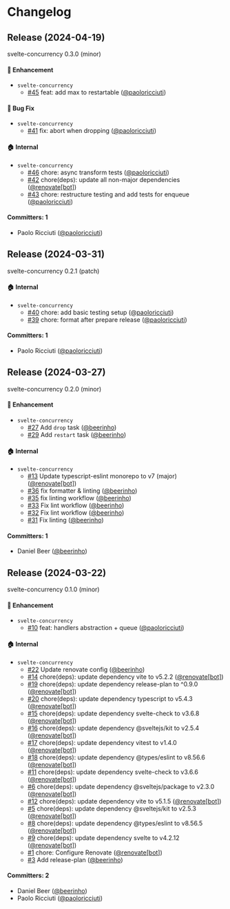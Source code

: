 # Changelog

## Release (2024-04-19)

svelte-concurrency 0.3.0 (minor)

#### :rocket: Enhancement
* `svelte-concurrency`
  * [#45](https://github.com/mainmatter/svelte-concurrency/pull/45) feat: add max to restartable ([@paoloricciuti](https://github.com/paoloricciuti))

#### :bug: Bug Fix
* `svelte-concurrency`
  * [#41](https://github.com/mainmatter/svelte-concurrency/pull/41) fix: abort when dropping ([@paoloricciuti](https://github.com/paoloricciuti))

#### :house: Internal
* `svelte-concurrency`
  * [#46](https://github.com/mainmatter/svelte-concurrency/pull/46) chore: async transform tests ([@paoloricciuti](https://github.com/paoloricciuti))
  * [#42](https://github.com/mainmatter/svelte-concurrency/pull/42) chore(deps): update all non-major dependencies ([@renovate[bot]](https://github.com/apps/renovate))
  * [#43](https://github.com/mainmatter/svelte-concurrency/pull/43) chore: restructure testing and add tests for enqueue ([@paoloricciuti](https://github.com/paoloricciuti))

#### Committers: 1
- Paolo Ricciuti ([@paoloricciuti](https://github.com/paoloricciuti))

## Release (2024-03-31)

svelte-concurrency 0.2.1 (patch)

#### :house: Internal
* `svelte-concurrency`
  * [#40](https://github.com/mainmatter/svelte-concurrency/pull/40) chore: add basic testing setup ([@paoloricciuti](https://github.com/paoloricciuti))
  * [#39](https://github.com/mainmatter/svelte-concurrency/pull/39) chore: format after prepare release ([@paoloricciuti](https://github.com/paoloricciuti))

#### Committers: 1
- Paolo Ricciuti ([@paoloricciuti](https://github.com/paoloricciuti))

## Release (2024-03-27)

svelte-concurrency 0.2.0 (minor)

#### :rocket: Enhancement
* `svelte-concurrency`
  * [#27](https://github.com/mainmatter/svelte-concurrency/pull/27) Add `drop` task ([@beerinho](https://github.com/beerinho))
  * [#29](https://github.com/mainmatter/svelte-concurrency/pull/29) Add `restart` task ([@beerinho](https://github.com/beerinho))

#### :house: Internal
* `svelte-concurrency`
  * [#13](https://github.com/mainmatter/svelte-concurrency/pull/13) Update typescript-eslint monorepo to v7 (major) ([@renovate[bot]](https://github.com/apps/renovate))
  * [#36](https://github.com/mainmatter/svelte-concurrency/pull/36) fix formatter & linting ([@beerinho](https://github.com/beerinho))
  * [#35](https://github.com/mainmatter/svelte-concurrency/pull/35) fix linting workflow ([@beerinho](https://github.com/beerinho))
  * [#33](https://github.com/mainmatter/svelte-concurrency/pull/33) Fix lint workflow ([@beerinho](https://github.com/beerinho))
  * [#32](https://github.com/mainmatter/svelte-concurrency/pull/32) Fix lint workflow ([@beerinho](https://github.com/beerinho))
  * [#31](https://github.com/mainmatter/svelte-concurrency/pull/31) Fix linting ([@beerinho](https://github.com/beerinho))

#### Committers: 1
- Daniel Beer ([@beerinho](https://github.com/beerinho))

## Release (2024-03-22)

svelte-concurrency 0.1.0 (minor)

#### :rocket: Enhancement
* `svelte-concurrency`
  * [#10](https://github.com/mainmatter/svelte-concurrency/pull/10) feat: handlers abstraction + queue ([@paoloricciuti](https://github.com/paoloricciuti))

#### :house: Internal
* `svelte-concurrency`
  * [#22](https://github.com/mainmatter/svelte-concurrency/pull/22) Update renovate config ([@beerinho](https://github.com/beerinho))
  * [#14](https://github.com/mainmatter/svelte-concurrency/pull/14) chore(deps): update dependency vite to v5.2.2 ([@renovate[bot]](https://github.com/apps/renovate))
  * [#19](https://github.com/mainmatter/svelte-concurrency/pull/19) chore(deps): update dependency release-plan to ^0.9.0 ([@renovate[bot]](https://github.com/apps/renovate))
  * [#20](https://github.com/mainmatter/svelte-concurrency/pull/20) chore(deps): update dependency typescript to v5.4.3 ([@renovate[bot]](https://github.com/apps/renovate))
  * [#15](https://github.com/mainmatter/svelte-concurrency/pull/15) chore(deps): update dependency svelte-check to v3.6.8 ([@renovate[bot]](https://github.com/apps/renovate))
  * [#16](https://github.com/mainmatter/svelte-concurrency/pull/16) chore(deps): update dependency @sveltejs/kit to v2.5.4 ([@renovate[bot]](https://github.com/apps/renovate))
  * [#17](https://github.com/mainmatter/svelte-concurrency/pull/17) chore(deps): update dependency vitest to v1.4.0 ([@renovate[bot]](https://github.com/apps/renovate))
  * [#18](https://github.com/mainmatter/svelte-concurrency/pull/18) chore(deps): update dependency @types/eslint to v8.56.6 ([@renovate[bot]](https://github.com/apps/renovate))
  * [#11](https://github.com/mainmatter/svelte-concurrency/pull/11) chore(deps): update dependency svelte-check to v3.6.6 ([@renovate[bot]](https://github.com/apps/renovate))
  * [#6](https://github.com/mainmatter/svelte-concurrency/pull/6) chore(deps): update dependency @sveltejs/package to v2.3.0 ([@renovate[bot]](https://github.com/apps/renovate))
  * [#12](https://github.com/mainmatter/svelte-concurrency/pull/12) chore(deps): update dependency vite to v5.1.5 ([@renovate[bot]](https://github.com/apps/renovate))
  * [#5](https://github.com/mainmatter/svelte-concurrency/pull/5) chore(deps): update dependency @sveltejs/kit to v2.5.3 ([@renovate[bot]](https://github.com/apps/renovate))
  * [#8](https://github.com/mainmatter/svelte-concurrency/pull/8) chore(deps): update dependency @types/eslint to v8.56.5 ([@renovate[bot]](https://github.com/apps/renovate))
  * [#9](https://github.com/mainmatter/svelte-concurrency/pull/9) chore(deps): update dependency svelte to v4.2.12 ([@renovate[bot]](https://github.com/apps/renovate))
  * [#1](https://github.com/mainmatter/svelte-concurrency/pull/1) chore: Configure Renovate ([@renovate[bot]](https://github.com/apps/renovate))
  * [#3](https://github.com/mainmatter/svelte-concurrency/pull/3) Add release-plan ([@beerinho](https://github.com/beerinho))

#### Committers: 2
- Daniel Beer ([@beerinho](https://github.com/beerinho))
- Paolo Ricciuti ([@paoloricciuti](https://github.com/paoloricciuti))
